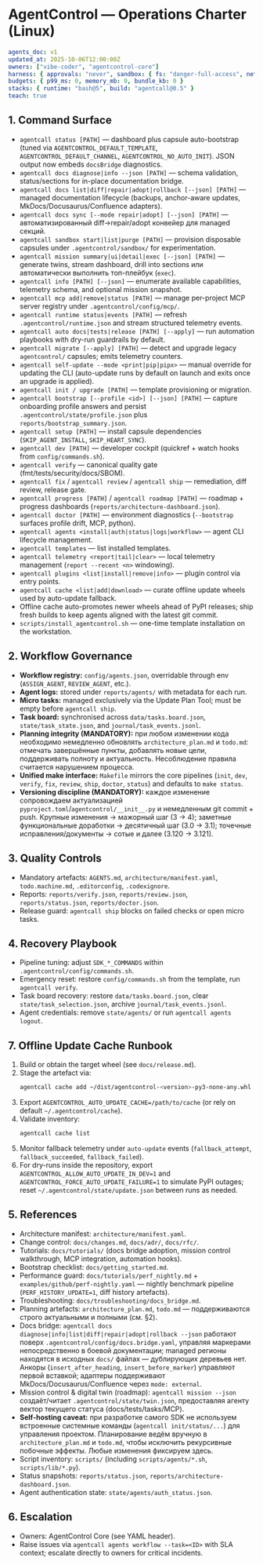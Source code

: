 # AgentControl — Operations Charter (Linux)

```yaml
agents_doc: v1
updated_at: 2025-10-06T12:00:00Z
owners: ["vibe-coder", "agentcontrol-core"]
harness: { approvals: "never", sandbox: { fs: "danger-full-access", net: "enabled" } }
budgets: { p99_ms: 0, memory_mb: 0, bundle_kb: 0 }
stacks: { runtime: "bash@5", build: "agentcall@0.5" }
teach: true
```

## 1. Command Surface
- `agentcall status [PATH]` — dashboard plus capsule auto-bootstrap (tuned via `AGENTCONTROL_DEFAULT_TEMPLATE`, `AGENTCONTROL_DEFAULT_CHANNEL`, `AGENTCONTROL_NO_AUTO_INIT`). JSON output now embeds `docsBridge` diagnostics.
- `agentcall docs diagnose|info --json [PATH]` — schema validation, status/sections for in-place documentation bridge.
- `agentcall docs list|diff|repair|adopt|rollback [--json] [PATH]` — managed documentation lifecycle (backups, anchor-aware updates, MkDocs/Docusaurus/Confluence adapters).
- `agentcall docs sync [--mode repair|adopt] [--json] [PATH]` — автоматизированный diff→repair/adopt конвейер для managed секций.
- `agentcall sandbox start|list|purge [PATH]` — provision disposable capsules under `.agentcontrol/sandbox/` for experimentation.
- `agentcall mission summary|ui|detail|exec [--json] [PATH]` — generate twins, stream dashboard, drill into sections или автоматически выполнить топ-плейбук (`exec`).
- `agentcall info [PATH] [--json]` — enumerate available capabilities, telemetry schema, and optional mission snapshot.
- `agentcall mcp add|remove|status [PATH]` — manage per-project MCP server registry under `.agentcontrol/config/mcp/`.
- `agentcall runtime status|events [PATH]` — refresh `.agentcontrol/runtime.json` and stream structured telemetry events.
- `agentcall auto docs|tests|release [PATH] [--apply]` — run automation playbooks with dry-run guardrails by default.
- `agentcall migrate [--apply] [PATH]` — detect and upgrade legacy `agentcontrol/` capsules; emits telemetry counters.
- `agentcall self-update --mode <print|pip|pipx>` — manual override for updating the CLI (auto-update runs by default on launch and exits once an upgrade is applied).
- `agentcall init / upgrade [PATH]` — template provisioning or migration.
- `agentcall bootstrap [--profile <id>] [--json] [PATH]` — capture onboarding profile answers and persist `.agentcontrol/state/profile.json` plus `reports/bootstrap_summary.json`.
- `agentcall setup [PATH]` — install capsule dependencies (`SKIP_AGENT_INSTALL`, `SKIP_HEART_SYNC`).
- `agentcall dev [PATH]` — developer cockpit (quickref + watch hooks from `config/commands.sh`).
- `agentcall verify` — canonical quality gate (fmt/tests/security/docs/SBOM).
- `agentcall fix` / `agentcall review` / `agentcall ship` — remediation, diff review, release gate.
- `agentcall progress [PATH]` / `agentcall roadmap [PATH]` — roadmap + progress dashboards (`reports/architecture-dashboard.json`).
- `agentcall doctor [PATH]` — environment diagnostics (`--bootstrap` surfaces profile drift, MCP, python).
- `agentcall agents <install|auth|status|logs|workflow>` — agent CLI lifecycle management.
- `agentcall templates` — list installed templates.
- `agentcall telemetry <report|tail|clear>` — local telemetry management (`report --recent <n>` windowing).
- `agentcall plugins <list|install|remove|info>` — plugin control via entry points.
- `agentcall cache <list|add|download>` — curate offline update wheels used by auto-update fallback.
- Offline cache auto-promotes newer wheels ahead of PyPI releases; ship fresh builds to keep agents aligned with the latest git commit.
- `scripts/install_agentcontrol.sh` — one-time template installation on the workstation.

## 2. Workflow Governance
- **Workflow registry:** `config/agents.json`, overridable through env (`ASSIGN_AGENT`, `REVIEW_AGENT`, etc.).
- **Agent logs:** stored under `reports/agents/` with metadata for each run.
- **Micro tasks:** managed exclusively via the Update Plan Tool; must be empty before `agentcall ship`.
- **Task board:** synchronised across `data/tasks.board.json`, `state/task_state.json`, and `journal/task_events.jsonl`.
- **Planning integrity (MANDATORY):** при любом изменении кода необходимо немедленно обновлять `architecture_plan.md` и `todo.md`: отмечать завершённые пункты, добавлять новые цели, поддерживать полноту и актуальность. Несоблюдение правила считается нарушением процесса.
- **Unified make interface:** `Makefile` mirrors the core pipelines (`init`, `dev`, `verify`, `fix`, `review`, `ship`, `doctor`, `status`) and defaults to `make status`.
- **Versioning discipline (MANDATORY):** каждое изменение сопровождаем актуализацией `pyproject.toml`/`agentcontrol/__init__.py` и немедленным git commit + push. Крупные изменения → мажорный шаг (3 → 4); заметные функциональные доработки → десятичный шаг (3.0 → 3.1); точечные исправления/документы → сотые и далее (3.120 → 3.121).

## 3. Quality Controls
- Mandatory artefacts: `AGENTS.md`, `architecture/manifest.yaml`, `todo.machine.md`, `.editorconfig`, `.codexignore`.
- Reports: `reports/verify.json`, `reports/review.json`, `reports/status.json`, `reports/doctor.json`.
- Release guard: `agentcall ship` blocks on failed checks or open micro tasks.

## 4. Recovery Playbook
- Pipeline tuning: adjust `SDK_*_COMMANDS` within `.agentcontrol/config/commands.sh`.
- Emergency reset: restore `config/commands.sh` from the template, run `agentcall verify`.
- Task board recovery: restore `data/tasks.board.json`, clear `state/task_selection.json`, archive `journal/task_events.jsonl`.
- Agent credentials: remove `state/agents/` or run `agentcall agents logout`.

## 7. Offline Update Cache Runbook
1. Build or obtain the target wheel (see `docs/release.md`).
2. Stage the artefact via:
   ```bash
   agentcall cache add ~/dist/agentcontrol-<version>-py3-none-any.whl
   ```
3. Export `AGENTCONTROL_AUTO_UPDATE_CACHE=/path/to/cache` (or rely on default `~/.agentcontrol/cache`).
4. Validate inventory:
   ```bash
   agentcall cache list
   ```
5. Monitor fallback telemetry under `auto-update` events (`fallback_attempt`, `fallback_succeeded`, `fallback_failed`).
6. For dry-runs inside the repository, export `AGENTCONTROL_ALLOW_AUTO_UPDATE_IN_DEV=1` and `AGENTCONTROL_FORCE_AUTO_UPDATE_FAILURE=1` to simulate PyPI outages; reset `~/.agentcontrol/state/update.json` between runs as needed.

## 5. References
- Architecture manifest: `architecture/manifest.yaml`.
- Change control: `docs/changes.md`, `docs/adr/`, `docs/rfc/`.
- Tutorials: `docs/tutorials/` (docs bridge adoption, mission control walkthrough, MCP integration, automation hooks).
- Bootstrap checklist: `docs/getting_started.md`.
- Performance guard: `docs/tutorials/perf_nightly.md` + `examples/github/perf-nightly.yaml` — nightly benchmark pipeline (`PERF_HISTORY_UPDATE=1`, diff history artefacts).
- Troubleshooting: `docs/troubleshooting/docs_bridge.md`.
- Planning artefacts: `architecture_plan.md`, `todo.md` — поддерживаются строго актуальными и полными (см. §2).
- Docs bridge: `agentcall docs diagnose|info|list|diff|repair|adopt|rollback --json` работают поверх `.agentcontrol/config/docs.bridge.yaml`, управляя маркерами непосредственно в боевой документации; managed регионы находятся в исходных `docs/` файлах — дублирующих деревьев нет. Анкоры (`insert_after_heading`, `insert_before_marker`) управляют первой вставкой; адаптеры поддерживают MkDocs/Docusaurus/Confluence через `mode: external`.
- Mission control & digital twin (roadmap): `agentcall mission --json` создаёт/читает `.agentcontrol/state/twin.json`, предоставляя агенту вектор текущего статуса (docs/tests/tasks/MCP).
- **Self-hosting caveat:** при разработке самого SDK не используем встроенные системные команды (`agentcall init/status/...`) для управления проектом. Планирование ведём вручную в `architecture_plan.md` и `todo.md`, чтобы исключить рекурсивные побочные эффекты. Любые изменения фиксируем здесь.
- Script inventory: `scripts/` (including `scripts/agents/*.sh`, `scripts/lib/*.py`).
- Status snapshots: `reports/status.json`, `reports/architecture-dashboard.json`.
- Agent authentication state: `state/agents/auth_status.json`.

## 6. Escalation
- Owners: AgentControl Core (see YAML header).
- Raise issues via `agentcall agents workflow --task=<ID>` with SLA context; escalate directly to owners for critical incidents.
